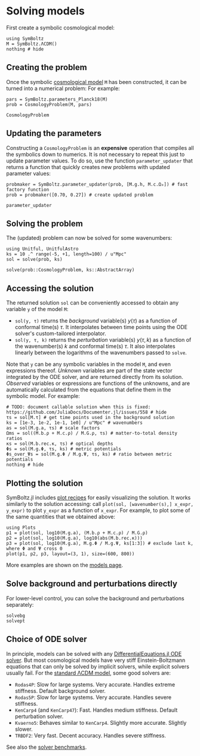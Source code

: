 # Solving models

First create a symbolic cosmological model:
```@example sol
using SymBoltz
M = SymBoltz.ΛCDM()
nothing # hide
```

## Creating the problem

Once the symbolic [cosmological model](@ref "Cosmologies (full models)") `M` has been constructed, it can be turned into a numerical problem:
For example:
```@example sol
pars = SymBoltz.parameters_Planck18(M)
prob = CosmologyProblem(M, pars)
```

```@docs
CosmologyProblem
```

## Updating the parameters

Constructing a `CosmologyProblem` is an **expensive** operation that compiles all the symbolics down to numerics.
It is not necessary to repeat this just to update parameter values.
To do so, use the function `parameter_updater` that returns a function that quickly creates new problems with updated parameter values:

```@example sol
probmaker = SymBoltz.parameter_updater(prob, [M.g.h, M.c.Ω₀]) # fast factory function
prob = probmaker([0.70, 0.27]) # create updated problem
```

```@docs
parameter_updater
```

## Solving the problem

The (updated) problem can now be solved for some wavenumbers:
```@example sol
using Unitful, UnitfulAstro
ks = 10 .^ range(-5, +1, length=100) / u"Mpc"
sol = solve(prob, ks)
```

```@docs
solve(prob::CosmologyProblem, ks::AbstractArray)
```

## Accessing the solution

The returned solution `sol` can be conveniently accessed to obtain any variable `y` of the model `M`:

- `sol(y, τ)` returns the *background* variable(s) $y(τ)$ as a function of conformal time(s) $τ$. It interpolates between time points using the ODE solver's custom-tailored interpolator.
- `sol(y, τ, k)` returns the *perturbation* variable(s) $y(τ,k)$ as a function of the wavenumber(s) $k$ and conformal time(s) $τ$. It also interpolates linearly between the logarithms of the wavenumbers passed to `solve`.

Note that `y` can be any symbolic variables in the model `M`, and even expressions thereof.
*Unknown* variables are part of the state vector integrated by the ODE solver, and are returned directly from its solution.
*Observed* variables or expressions are functions of the unknowns, and are automatically calculated from the equations that define them in the symbolic model.
For example:

```@example sol
# TODO: document callable solution when this is fixed: https://github.com/JuliaDocs/Documenter.jl/issues/558 # hide
τs = sol[M.τ] # get time points used in the background solution
ks = [1e-3, 1e-2, 1e-1, 1e0] / u"Mpc" # wavenumbers
as = sol(M.g.a, τs) # scale factors
Ωms = sol((M.b.ρ + M.c.ρ) / M.G.ρ, τs) # matter-to-total density ratios
κs = sol(M.b.rec.κ, τs) # optical depths
Φs = sol(M.g.Φ, τs, ks) # metric potentials
Φs_over_Ψs = sol(M.g.Φ / M.g.Ψ, τs, ks) # ratio between metric potentials
nothing # hide
```

## Plotting the solution

SymBoltz.jl includes [plot recipes](https://docs.juliaplots.org/latest/recipes/) for easily visualizing the solution.
It works similarly to the solution accessing: call `plot(sol, [wavenumber(s),] x_expr, y_expr)` to plot `y_expr` as a function of `x_expr`.
For example, to plot some of the same quantities that we obtained above:
```@example sol
using Plots
p1 = plot(sol, log10(M.g.a), (M.b.ρ + M.c.ρ) / M.G.ρ)
p2 = plot(sol, log10(M.g.a), log10(abs(M.b.rec.κ)))
p3 = plot(sol, log10(M.g.a), M.g.Φ / M.g.Ψ, ks[1:3]) # exclude last k, where Φ and Ψ cross 0
plot(p1, p2, p3, layout=(3, 1), size=(600, 800))
```

More examples are shown on the [models page](@ref "Cosmologies (full models)").

## Solve background and perturbations directly

For lower-level control, you can solve the background and perturbations separately:
```@docs
solvebg
solvept
```

## Choice of ODE solver

In principle, models can be solved with any [DifferentialEquations.jl ODE solver](https://docs.sciml.ai/DiffEqDocs/stable/solvers/ode_solve/).
But most cosmological models have very stiff Einstein-Boltzmann equations that can only be solved by implicit solvers, while explicit solvers usually fail.
For the [standard ΛCDM model](@ref "Standard ΛCDM"), some good solvers are:

- `Rodas4P`: Slow for large systems. Very accurate. Handles extreme stiffness. Default background solver.
- `Rodas5P`: Slow for large systems. Very accurate. Handles severe stiffness.
- `KenCarp4` (and `KenCarp47`): Fast. Handles medium stiffness. Default perturbation solver.
- `Kvaerno5`: Behaves similar to `KenCarp4`. Slightly more accurate. Slightly slower.
- `TRBDF2`: Very fast. Decent accuracy. Handles severe stiffness.

See also the [solver benchmarks](@ref "Performance and benchmarks").
